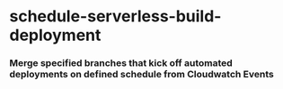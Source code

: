 # schedule-serverless-build-deployment

### Merge specified branches that kick off automated deployments on defined schedule from Cloudwatch Events

